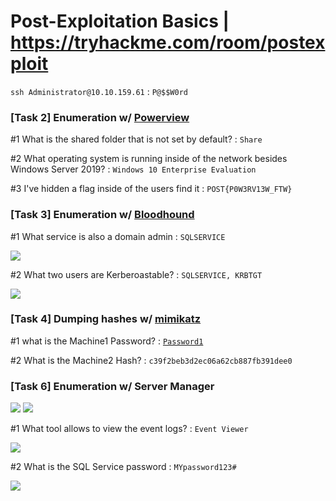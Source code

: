 # Post-Exploitation Basics | https://tryhackme.com/room/postexploit

`ssh Administrator@10.10.159.61` : `P@$$W0rd`

### [Task 2] Enumeration w/ [Powerview](https://github.com/thehackingsage/TryHackMe/blob/master/Post-Exploitation-Basics/powerview/powerview.txt)

#1	What is the shared folder that is not set by default? : `Share`

#2	What operating system is running inside of the network besides Windows Server 2019? : `Windows 10 Enterprise Evaluation`

#3	I've hidden a flag inside of the users find it : `POST{P0W3RV13W_FTW}`

### [Task 3] Enumeration w/ [Bloodhound](https://github.com/thehackingsage/TryHackMe/blob/master/Post-Exploitation-Basics/bloodhound/bloodhound.txt)

#1	What service is also a domain admin : `SQLSERVICE`

<img src="https://github.com/thehackingsage/TryHackMe/blob/master/Post-Exploitation-Basics/bloodhound/service.png"/>

#2	What two users are Kerberoastable? : `SQLSERVICE, KRBTGT`

<img src="https://github.com/thehackingsage/TryHackMe/blob/master/Post-Exploitation-Basics/bloodhound/kerberoastable-users.png"/>

### [Task 4] Dumping hashes w/ [mimikatz](https://github.com/thehackingsage/TryHackMe/blob/master/Post-Exploitation-Basics/mimikatz/mimikatz.txt)

#1	what is the Machine1 Password? : [`Password1`](https://github.com/thehackingsage/TryHackMe/blob/master/Post-Exploitation-Basics/mimikatz/hashcat.txt)

#2	What is the Machine2 Hash? : `c39f2beb3d2ec06a62cb887fb391dee0` 

### [Task 6] Enumeration w/ Server Manager

<img src="https://github.com/thehackingsage/TryHackMe/blob/master/Post-Exploitation-Basics/server-manager/login.png"/>

<img src="https://github.com/thehackingsage/TryHackMe/blob/master/Post-Exploitation-Basics/server-manager/dashbord.png"/>

#1	What tool allows to view the event logs? : `Event Viewer`

<img src="https://github.com/thehackingsage/TryHackMe/blob/master/Post-Exploitation-Basics/server-manager/event-logs.png"/>

#2	What is the SQL Service password : `MYpassword123#`

<img src="https://github.com/thehackingsage/TryHackMe/blob/master/Post-Exploitation-Basics/server-manager/sql-service-password.png"/>
